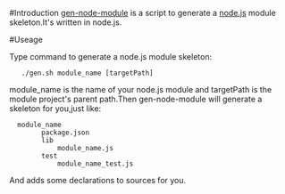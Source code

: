#Introduction
  [gen-node-module](https://github.com/killme2008/gen-node-module) is a script to generate a [node.js](http://www.nodejs.org) module skeleton.It's written in node.js.

#Useage

  Type command to generate a node.js module skeleton:

       ./gen.sh module_name [targetPath]

  module_name is the name of your node.js module and targetPath is the module project's parent path.Then gen-node-module will generate a skeleton for you,just like:

      module_name
            package.json
            lib
                module_name.js
            test
                module_name_test.js

  And adds some declarations to sources for you.
